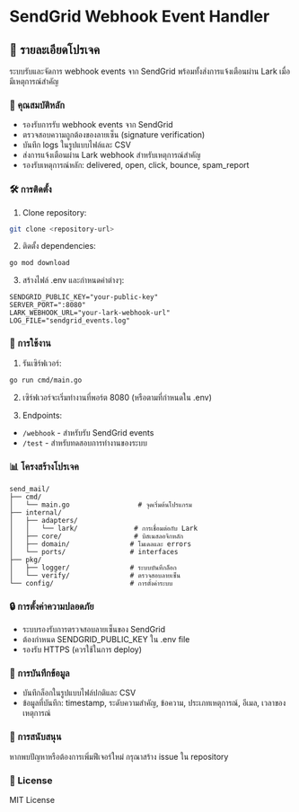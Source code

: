 # SendGrid Webhook Event Handler

## 📝 รายละเอียดโปรเจค
ระบบรับและจัดการ webhook events จาก SendGrid พร้อมทั้งส่งการแจ้งเตือนผ่าน Lark เมื่อมีเหตุการณ์สำคัญ

### 🌟 คุณสมบัติหลัก
- รองรับการรับ webhook events จาก SendGrid
- ตรวจสอบความถูกต้องของลายเซ็น (signature verification)
- บันทึก logs ในรูปแบบไฟล์และ CSV
- ส่งการแจ้งเตือนผ่าน Lark webhook สำหรับเหตุการณ์สำคัญ
- รองรับเหตุการณ์หลัก: delivered, open, click, bounce, spam_report

### 🛠️ การติดตั้ง
1. Clone repository:
```bash
git clone <repository-url>
```

2. ติดตั้ง dependencies:
```bash
go mod download
```

3. สร้างไฟล์ .env และกำหนดค่าต่างๆ:
```env
SENDGRID_PUBLIC_KEY="your-public-key"
SERVER_PORT=":8080"
LARK_WEBHOOK_URL="your-lark-webhook-url"
LOG_FILE="sendgrid_events.log"
```

### 🚀 การใช้งาน
1. รันเซิร์ฟเวอร์:
```bash
go run cmd/main.go
```

2. เซิร์ฟเวอร์จะเริ่มทำงานที่พอร์ต 8080 (หรือตามที่กำหนดใน .env)

3. Endpoints:
- `/webhook` - สำหรับรับ SendGrid events
- `/test` - สำหรับทดสอบการทำงานของระบบ

### 📊 โครงสร้างโปรเจค
```
send_mail/
├── cmd/
│   └── main.go                 # จุดเริ่มต้นโปรแกรม
├── internal/
│   ├── adapters/
│   │   └── lark/              # การเชื่อมต่อกับ Lark
│   ├── core/                  # บิสเนสลอจิกหลัก
│   ├── domain/               # โมเดลและ errors
│   └── ports/                # interfaces
├── pkg/
│   ├── logger/               # ระบบบันทึกล็อก
│   └── verify/               # ตรวจสอบลายเซ็น
└── config/                   # การตั้งค่าระบบ
```

### 🔒 การตั้งค่าความปลอดภัย
- ระบบรองรับการตรวจสอบลายเซ็นของ SendGrid
- ต้องกำหนด SENDGRID_PUBLIC_KEY ใน .env file
- รองรับ HTTPS (ควรใช้ในการ deploy)

### 📝 การบันทึกข้อมูล
- บันทึกล็อกในรูปแบบไฟล์ปกติและ CSV
- ข้อมูลที่บันทึก: timestamp, ระดับความสำคัญ, ข้อความ, ประเภทเหตุการณ์, อีเมล, เวลาของเหตุการณ์

### 🤝 การสนับสนุน
หากพบปัญหาหรือต้องการเพิ่มฟีเจอร์ใหม่ กรุณาสร้าง issue ใน repository

### 📄 License
MIT License
